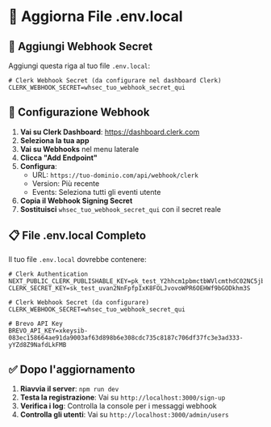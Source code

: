 # 🔧 Aggiorna File .env.local

## 📝 Aggiungi Webhook Secret

Aggiungi questa riga al tuo file `.env.local`:

```env
# Clerk Webhook Secret (da configurare nel dashboard Clerk)
CLERK_WEBHOOK_SECRET=whsec_tuo_webhook_secret_qui
```

## 🔗 Configurazione Webhook

1. **Vai su Clerk Dashboard**: https://dashboard.clerk.com
2. **Seleziona la tua app**
3. **Vai su Webhooks** nel menu laterale
4. **Clicca "Add Endpoint"**
5. **Configura**:
   - URL: `https://tuo-dominio.com/api/webhook/clerk`
   - Version: Più recente
   - Events: Seleziona tutti gli eventi utente
6. **Copia il Webhook Signing Secret**
7. **Sostituisci** `whsec_tuo_webhook_secret_qui` con il secret reale

## 📋 File .env.local Completo

Il tuo file `.env.local` dovrebbe contenere:

```env
# Clerk Authentication
NEXT_PUBLIC_CLERK_PUBLISHABLE_KEY=pk_test_Y2hhcm1pbmctbWVlcmthdC02NC5jbGVyay5hY2NvdW50cy5kZXYk
CLERK_SECRET_KEY=sk_test_uvan2NnFpfpIxK8FOLJvovoWPR6OEHWf9bGODkhm3S

# Clerk Webhook Secret (da configurare)
CLERK_WEBHOOK_SECRET=whsec_tuo_webhook_secret_qui

# Brevo API Key
BREVO_API_KEY=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
```

## ✅ Dopo l'aggiornamento

1. **Riavvia il server**: `npm run dev`
2. **Testa la registrazione**: Vai su `http://localhost:3000/sign-up`
3. **Verifica i log**: Controlla la console per i messaggi webhook
4. **Controlla gli utenti**: Vai su `http://localhost:3000/admin/users` 
